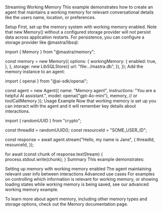 Streaming Working Memory
This example demonstrates how to create an agent that maintains a working memory for relevant conversational details like the users name, location, or preferences.

Setup
First, set up the memory system with working memory enabled. Note that new Memory() without a configured storage provider will not persist data across application restarts. For persistence, you can configure a storage provider like @mastra/libsql:

import { Memory } from "@mastra/memory";
 
const memory = new Memory({
  options: {
    workingMemory: {
      enabled: true,
    },
  },
  storage: new LibSQLStore({
    url: "file:../mastra.db",
  }),
});
Add the memory instance to an agent:

import { openai } from "@ai-sdk/openai";
 
const agent = new Agent({
  name: "Memory agent",
  instructions: "You are a helpful AI assistant.",
  model: openai("gpt-4o-mini"),
  memory, // or toolCallMemory
});
Usage Example
Now that working memory is set up you can interact with the agent and it will remember key details about interactions.

import { randomUUID } from "crypto";
 
const threadId = randomUUID();
const resourceId = "SOME_USER_ID";
 
const response = await agent.stream("Hello, my name is Jane", {
  threadId,
  resourceId,
});
 
for await (const chunk of response.textStream) {
  process.stdout.write(chunk);
}
Summary
This example demonstrates:

Setting up memory with working memory enabled
The agent maintaining relevant user info between interactions
Advanced use cases
For examples on controlling which information is relevant for working memory, or showing loading states while working memory is being saved, see our advanced working memory example.

To learn more about agent memory, including other memory types and storage options, check out the Memory documentation page.